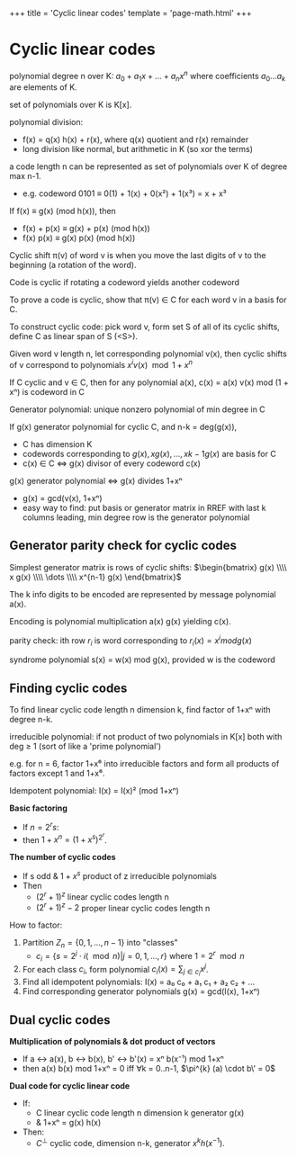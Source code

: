 +++
title = 'Cyclic linear codes'
template = 'page-math.html'
+++

# Cyclic linear codes
polynomial degree n over K: $a_{0} + a_{1} x + \dots + a_{n} x^{n}$ where coefficients $a_{0} \dots a_{k}$ are elements of K.

set of polynomials over K is K[x].

polynomial division:
- f(x) = q(x) h(x) + r(x), where q(x) quotient and r(x) remainder
- long division like normal, but arithmetic in K (so xor the terms)

a code length n can be represented as set of polynomials over K of degree max n-1.
- e.g. codeword 0101 ≡ 0(1) + 1(x) + 0(x²) + 1(x³) = x + x³

If f(x) ≡ g(x) (mod h(x)), then
- f(x) + p(x) ≡ g(x) + p(x) (mod h(x))
- f(x) p(x) ≡ g(x) p(x) (mod h(x))

Cyclic shift π(v) of word v is when you move the last digits of v to the beginning (a rotation of the word).

Code is cyclic if rotating a codeword yields another codeword

To prove a code is cyclic, show that π(v) ∈ C for each word v in a basis for C.

To construct cyclic code: pick word v, form set S of all of its cyclic shifts, define C as linear span of S (\<S\>).

Given word v length n, let corresponding polynomial v(x), then cyclic shifts of v correspond to polynomials $x^{i} v(x) \mod 1 + x^{n}$

If C cyclic and v ∈ C, then for any polynomial a(x), c(x) = a(x) v(x) mod (1 + xⁿ) is codeword in C

Generator polynomial: unique nonzero polynomial of min degree in C

If g(x) generator polynomial for cyclic C, and n-k = deg(g(x)),
- C has dimension K
- codewords corresponding to $g(x), x g(x), \dots, x{k-1} g(x)$ are basis for C
- c(x) ∈ C ⇔ g(x) divisor of every codeword c(x)

g(x) generator polynomial ⇔ g(x) divides 1+xⁿ
- g(x) = gcd(v(x), 1+xⁿ)
- easy way to find: put basis or generator matrix in RREF with last k columns leading, min degree row is the generator polynomial

## Generator parity check for cyclic codes
Simplest generator matrix is rows of cyclic shifts: $\begin{bmatrix} g(x) \\\\ x g(x) \\\\ \dots \\\\ x^{n-1} g(x) \end{bmatrix}$

The k info digits to be encoded are represented by message polynomial a(x).

Encoding is polynomial multiplication a(x) g(x) yielding c(x).

parity check: ith row $r_i$ is word corresponding to $r_{i} (x) = x^{i} mod g(x)$

syndrome polynomial s(x) = w(x) mod g(x), provided w is the codeword

## Finding cyclic codes
To find linear cyclic code length n dimension k, find factor of 1+xⁿ with degree n-k.

irreducible polynomial: if not product of two polynomials in K[x] both with deg ≥ 1 (sort of like a 'prime polynomial')

e.g. for n = 6, factor 1+x⁶ into irreducible factors and form all products of factors except 1 and 1+x⁶.

Idempotent polynomial: I(x) = I(x)² (mod 1+xⁿ)

**Basic factoring**
- If $n = 2^{r} s$:
- then $1+x^{n} = (1+x^{s})^{2^{r}}$.

**The number of cyclic codes**
- If s odd & $1+x^{s}$ product of z irreducible polynomials
- Then
    - $(2^{r}+1)^{z}$ linear cyclic codes length n
    - $(2^{r}+1)^{z}-2$ proper linear cyclic codes length n

How to factor:
1. Partition $Z_{n} = \lbrace 0, 1, \dots, n-1 \rbrace$ into "classes"
    - $c_{i} = \lbrace s = 2^{j} \cdot i (\mod n) | j = 0, 1, \dots, r \rbrace$ where $1 = 2^{r} \mod n$
2. For each class $c_{i}$, form polynomial $c_{i} (x) = \sum_{j \in c_{i}} x^{j}$.
3. Find all idempotent polynomials: I(x) = a₀ c₀ + a₁ c₁ + a₂ c₂ + …
4. Find corresponding generator polynomials g(x) = gcd(I(x), 1+xⁿ)

## Dual cyclic codes
**Multiplication of polynomials & dot product of vectors**
- If a ↔ a(x), b ↔ b(x), b' ↔ b'(x) = xⁿ b(x⁻¹) mod 1+xⁿ
- then a(x) b(x) mod 1+xⁿ = 0 iff ∀k = 0..n-1, $\pi^{k} (a) \cdot b\' = 0$

**Dual code for cyclic linear code**
- If:
    - C linear cyclic code length n dimension k generator g(x)
    - & 1+xⁿ = g(x) h(x)
- Then:
    - $C^{\perp}$ cyclic code, dimension n-k, generator $x^{k} h(x^{-1})$.

